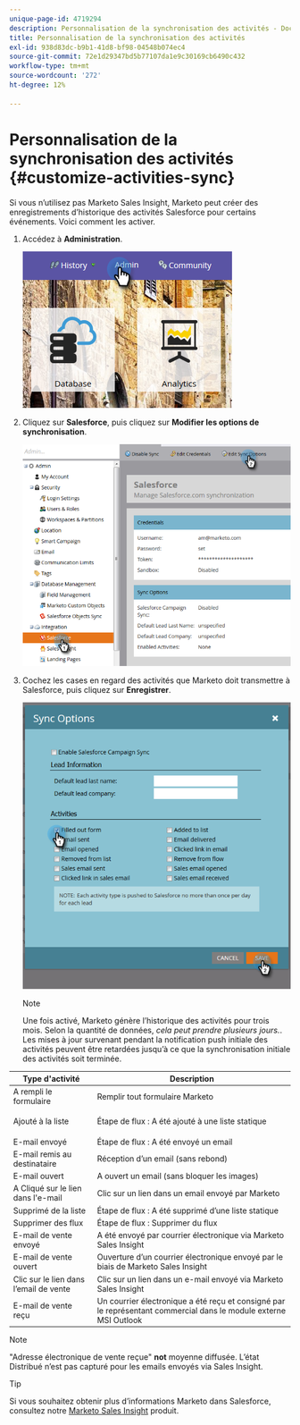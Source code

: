 ```yaml
---
unique-page-id: 4719294
description: Personnalisation de la synchronisation des activités - Documents Marketo - Documentation du produit
title: Personnalisation de la synchronisation des activités
exl-id: 938d83dc-b9b1-41d8-bf98-04548b074ec4
source-git-commit: 72e1d29347bd5b77107da1e9c30169cb6490c432
workflow-type: tm+mt
source-wordcount: '272'
ht-degree: 12%

---
```


# Personnalisation de la synchronisation des activités {#customize-activities-sync}

Si vous n’utilisez pas Marketo Sales Insight, Marketo peut créer des enregistrements d’historique des activités Salesforce pour certains événements. Voici comment les activer.

1. Accédez à **Administration**.

   ![](assets/admin.png)

1. Cliquez sur **Salesforce**, puis cliquez sur **Modifier les options de synchronisation**.

   ![](assets/two-1.png)

1. Cochez les cases en regard des activités que Marketo doit transmettre à Salesforce, puis cliquez sur **Enregistrer**.

   ![](assets/three-1.png)

   >[!NOTE]
   >
   >Une fois activé, Marketo génère l’historique des activités pour trois mois. Selon la quantité de données, _cela peut prendre plusieurs jours._. Les mises à jour survenant pendant la notification push initiale des activités peuvent être retardées jusqu’à ce que la synchronisation initiale des activités soit terminée.

<table> 
 <colgroup> 
  <col> 
  <col> 
 </colgroup> 
 <thead> 
  <tr> 
   <th>Type d'activité</th> 
   <th>Description</th> 
  </tr> 
 </thead> 
 <tbody> 
  <tr> 
   <td>A rempli le formulaire</td> 
   <td>Remplir tout formulaire Marketo</td> 
  </tr> 
  <tr> 
   <td>Ajouté à la liste</td> 
   <td><p>Étape de flux : A été ajouté à une liste statique</p></td> 
  </tr> 
  <tr> 
   <td>E-mail envoyé</td> 
   <td>Étape de flux : A été envoyé un email</td> 
  </tr> 
  <tr> 
   <td>E-mail remis au destinataire</td> 
   <td>Réception d’un email (sans rebond)</td> 
  </tr> 
  <tr> 
   <td>E-mail ouvert</td> 
   <td>A ouvert un email (sans bloquer les images)</td> 
  </tr> 
  <tr> 
   <td>A Cliqué sur le lien dans l'e-mail</td> 
   <td>Clic sur un lien dans un email envoyé par Marketo</td> 
  </tr> 
  <tr> 
   <td>Supprimé de la liste</td> 
   <td>Étape de flux : A été supprimé d’une liste statique</td> 
  </tr> 
  <tr> 
   <td>Supprimer des flux</td> 
   <td>Étape de flux : Supprimer du flux</td> 
  </tr> 
  <tr> 
   <td>E-mail de vente envoyé</td> 
   <td>A été envoyé par courrier électronique via Marketo Sales Insight</td> 
  </tr> 
  <tr> 
   <td>E-mail de vente ouvert</td> 
   <td>Ouverture d’un courrier électronique envoyé par le biais de Marketo Sales Insight</td> 
  </tr> 
  <tr> 
   <td>Clic sur le lien dans l’email de vente</td> 
   <td>Clic sur un lien dans un e-mail envoyé via Marketo Sales Insight</td> 
  </tr> 
  <tr> 
   <td>E-mail de vente reçu</td> 
   <td>Un courrier électronique a été reçu et consigné par le représentant commercial dans le module externe MSI Outlook</td> 
  </tr> 
 </tbody> 
</table>

>[!NOTE]
>
>&quot;Adresse électronique de vente reçue&quot; **not** moyenne diffusée. L’état Distribué n’est pas capturé pour les emails envoyés via Sales Insight.

>[!TIP]
>
>Si vous souhaitez obtenir plus d’informations Marketo dans Salesforce, consultez notre [Marketo Sales Insight](/help/marketo/product-docs/marketo-sales-insight/msi-for-salesforce/installation/install-marketo-sales-insight-package-in-salesforce-appexchange.md) produit.
